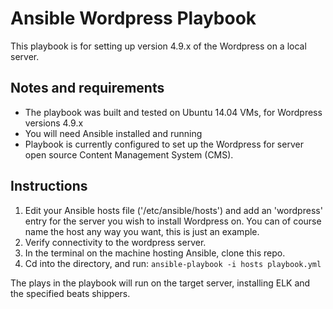 # Ansible Wordpress Playbook
 
This playbook is for setting up version 4.9.x of the Wordpress on a local server. 

## Notes and requirements

 - The playbook was built and tested on Ubuntu 14.04 VMs, for Wordpress versions 4.9.x
 - You will need Ansible installed and running
 - Playbook is currently configured to set up the Wordpress for server open source Content Management System (CMS). 
 
 ## Instructions
 
 1. Edit your Ansible hosts file ('/etc/ansible/hosts') and add an 'wordpress' entry for the server you wish to install Wordpress on. You can of course name the host any way you want, this is just an example. 
 2. Verify connectivity to the wordpress server.
 3. In the terminal on the machine hosting Ansible, clone this repo.
 4. Cd into the directory, and run:
 `ansible-playbook -i hosts playbook.yml`
 
 The plays in the playbook will run on the target server, installing ELK and the specified beats shippers. 
 
[playbook.yml]: https://github.com/smarthardwork/Project2/playbook.yml
